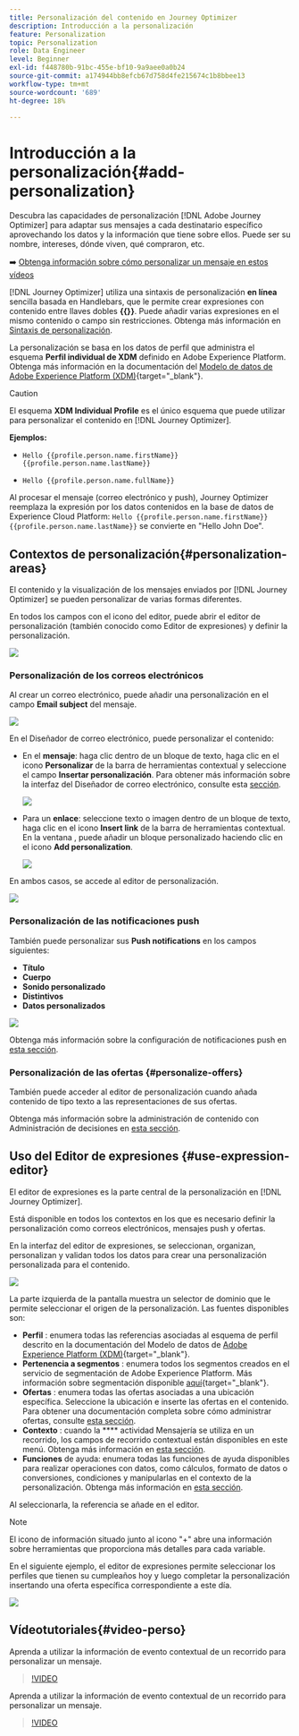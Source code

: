 ```yaml
---
title: Personalización del contenido en Journey Optimizer
description: Introducción a la personalización
feature: Personalization
topic: Personalization
role: Data Engineer
level: Beginner
exl-id: f448780b-91bc-455e-bf10-9a9aee0a0b24
source-git-commit: a174944bb8efcb67d758d4fe215674c1b8bbee13
workflow-type: tm+mt
source-wordcount: '689'
ht-degree: 18%

---
```


# Introducción a la personalización{#add-personalization}

Descubra las capacidades de personalización [!DNL Adobe Journey Optimizer] para adaptar sus mensajes a cada destinatario específico aprovechando los datos y la información que tiene sobre ellos. Puede ser su nombre, intereses, dónde viven, qué compraron, etc.

➡️ [Obtenga información sobre cómo personalizar un mensaje en estos vídeos](#video-perso)

[!DNL Journey Optimizer] utiliza una sintaxis de personalización **en línea** sencilla basada en Handlebars, que le permite crear expresiones con contenido entre llaves dobles **{{}}**. Puede añadir varias expresiones en el mismo contenido o campo sin restricciones. Obtenga más información en [Sintaxis de personalización](personalization-syntax.md).

La personalización se basa en los datos de perfil que administra el esquema **Perfil individual de XDM** definido en Adobe Experience Platform. Obtenga más información en la documentación del [Modelo de datos de Adobe Experience Platform (XDM)](https://experienceleague.adobe.com/docs/experience-platform/xdm/home.html?lang=es){target=&quot;_blank&quot;}.

>[!CAUTION]
>El esquema **XDM Individual Profile** es el único esquema que puede utilizar para personalizar el contenido en [!DNL Journey Optimizer].

**Ejemplos:**

* `Hello {{profile.person.name.firstName}} {{profile.person.name.lastName}}`

* `Hello {{profile.person.name.fullName}}`

Al procesar el mensaje (correo electrónico y push), Journey Optimizer reemplaza la expresión por los datos contenidos en la base de datos de Experience Cloud Platform:  `Hello {{profile.person.name.firstName}} {{profile.person.name.lastName}}` se convierte en &quot;Hello John Doe&quot;.


## Contextos de personalización{#personalization-areas}

El contenido y la visualización de los mensajes enviados por [!DNL Journey Optimizer] se pueden personalizar de varias formas diferentes.

En todos los campos con el icono del editor, puede abrir el editor de personalización (también conocido como Editor de expresiones) y definir la personalización.

![](assets/perso_icon.png)

### Personalización de los correos electrónicos

Al crear un correo electrónico, puede añadir una personalización en el campo **Email subject** del mensaje.

![](assets/perso_subject.png)

En el Diseñador de correo electrónico, puede personalizar el contenido:

* En el **mensaje**: haga clic dentro de un bloque de texto, haga clic en el icono **Personalizar** de la barra de herramientas contextual y seleccione el campo **Insertar personalización**. Para obtener más información sobre la interfaz del Diseñador de correo electrónico, consulte esta [sección](../design-emails.md).

   ![](assets/perso_insert.png)

* Para un **enlace**: seleccione texto o imagen dentro de un bloque de texto, haga clic en el icono **Insert link** de la barra de herramientas contextual. En la ventana , puede añadir un bloque personalizado haciendo clic en el icono **Add personalization**.

   ![](assets/perso_link.png)

En ambos casos, se accede al editor de personalización.

![](assets/perso_ee.png)

### Personalización de las notificaciones push

También puede personalizar sus **Push notifications** en los campos siguientes:

* **Título**
* **Cuerpo**
* **Sonido personalizado**
* **Distintivos**
* **Datos personalizados**

![](assets/perso_push.png)

Obtenga más información sobre la configuración de notificaciones push en [esta sección](../push-gs.md).

### Personalización de las ofertas {#personalize-offers}

También puede acceder al editor de personalización cuando añada contenido de tipo texto a las representaciones de sus ofertas.

Obtenga más información sobre la administración de contenido con Administración de decisiones en [esta sección](../offers/offer-library/creating-personalized-offers.md#custom-text).

## Uso del Editor de expresiones {#use-expression-editor}

El editor de expresiones es la parte central de la personalización en [!DNL Journey Optimizer].

Está disponible en todos los contextos en los que es necesario definir la personalización como correos electrónicos, mensajes push y ofertas.

En la interfaz del editor de expresiones, se seleccionan, organizan, personalizan y validan todos los datos para crear una personalización personalizada para el contenido.

![](assets/perso_ee1.png)

La parte izquierda de la pantalla muestra un selector de dominio que le permite seleccionar el origen de la personalización. Las fuentes disponibles son:

* **Perfil** : enumera todas las referencias asociadas al esquema de perfil descrito en la documentación del Modelo de datos de  [Adobe Experience Platform (XDM)](https://experienceleague.adobe.com/docs/experience-platform/xdm/home.html){target=&quot;_blank&quot;}.
* **Pertenencia a segmentos** : enumera todos los segmentos creados en el servicio de segmentación de Adobe Experience Platform. Más información sobre segmentación disponible [aquí](https://experienceleague.adobe.com/docs/experience-platform/segmentation/home.html){target=&quot;_blank&quot;}.
* **Ofertas** : enumera todas las ofertas asociadas a una ubicación específica. Seleccione la ubicación e inserte las ofertas en el contenido. Para obtener una documentación completa sobre cómo administrar ofertas, consulte [esta sección](../deliver-personalized-offers.md).
* **Contexto** : cuando la  **** actividad Mensajería se utiliza en un recorrido, los campos de recorrido contextual están disponibles en este menú. Obtenga más información en [esta sección](personalization-use-case.md).
* **Funciones**  de ayuda: enumera todas las funciones de ayuda disponibles para realizar operaciones con datos, como cálculos, formato de datos o conversiones, condiciones y manipularlas en el contexto de la personalización. Obtenga más información en [esta sección](functions/functions.md).

Al seleccionarla, la referencia se añade en el editor.

>[!NOTE]
>
>El icono de información situado junto al icono &quot;+&quot; abre una información sobre herramientas que proporciona más detalles para cada variable.

En el siguiente ejemplo, el editor de expresiones permite seleccionar los perfiles que tienen su cumpleaños hoy y luego completar la personalización insertando una oferta específica correspondiente a este día.

![](assets/perso_ee2.png)

## Vídeotutoriales{#video-perso}

Aprenda a utilizar la información de evento contextual de un recorrido para personalizar un mensaje.

>[!VIDEO](https://video.tv.adobe.com/v/334165?quality=12)

Aprenda a utilizar la información de evento contextual de un recorrido para personalizar un mensaje.

>[!VIDEO](https://video.tv.adobe.com/v/334078?quality=12)
